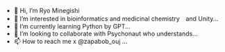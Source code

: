 - 👋 Hi, I’m Ryo Minegishi
- 👀 I’m interested in bioinformatics and medicinal chemistry　and Unity...
- 🌱 I’m currently learning Python by GPT...
- 💞️ I’m looking to collaborate with Psychonaut who understands...
- 📫 How to reach me x @zapabob_ouj ...

<!---
Ryo Minegishi is a ✨ special ✨ repository because its `README.md` (this file) appears on your GitHub profile.
You can click the Preview link to take a look at your changes.
--->

